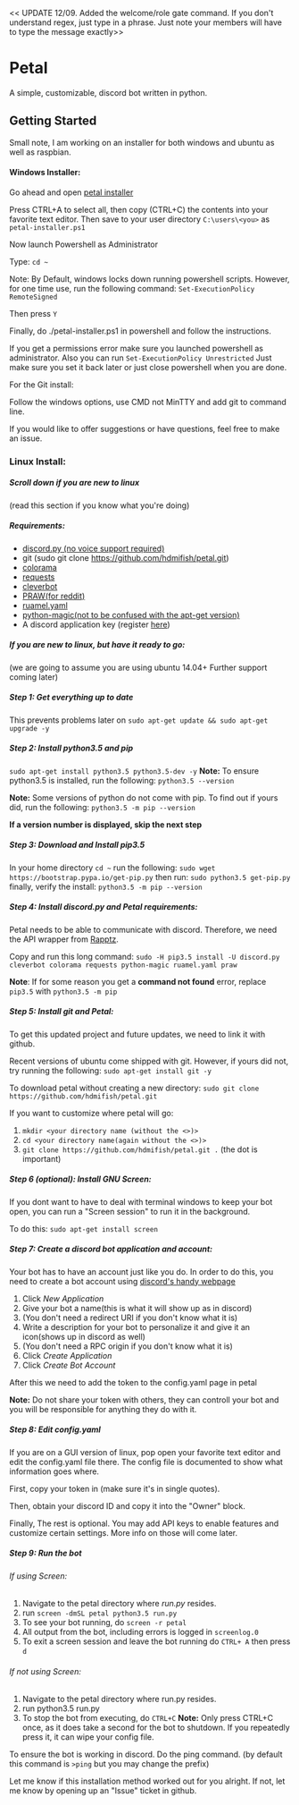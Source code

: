 << UPDATE 12/09. Added the welcome/role gate command. If you don't understand regex, just type in a phrase. Just note your members will have to type the message exactly>>

# Petal
A simple, customizable, discord bot written in python.

## Getting Started
Small note, I am working on an installer for both windows and ubuntu as well as raspbian.

#### Windows Installer:
Go ahead and open [petal installer](https://raw.githubusercontent.com/hdmifish/petal/master/petal-installer.ps1) 

Press CTRL+A to select all, then copy (CTRL+C) the contents into your favorite text editor. 
Then save to your user directory `C:\users\<you>` as `petal-installer.ps1` 


Now launch Powershell as Administrator

Type: `cd ~`

Note: By Default, windows locks down running powershell scripts. However, for one time use, run the following command:
`Set-ExecutionPolicy RemoteSigned`  

Then press `Y`

Finally, do ./petal-installer.ps1 in powershell and follow the instructions. 

If you get a permissions error make sure you launched powershell as administrator. Also you can run `Set-ExecutionPolicy Unrestricted`
Just make sure you set it back later or just close powershell when you are done. 



For the Git install: 

Follow the windows options, use CMD not MinTTY and add git to command line. 

If you would like to offer suggestions or have questions, feel free to make an issue.
### Linux Install:

##### Scroll down if you are new to linux
(read this section if you know what you're doing)
##### Requirements:
- [discord.py (no voice support required)](https://github.com/Rapptz/discord.py)
- git (sudo git clone https://github.com/hdmifish/petal.git)
- [colorama](https://pypi.python.org/pypi/colorama)
- [requests](https://pypi.python.org/pypi/requests/)
- [cleverbot](https://pypi.python.org/pypi/cleverbot)
- [PRAW(for reddit)](https://pypi.python.org/pypi/praw)
- [ruamel.yaml](https://pypi.python.org/pypi/ruamel.yaml)
- [python-magic(not to be confused with the apt-get version)](https://pypi.python.org/pypi/python-magic)
- A discord application key (register [here](https://discordapp.com/developers/applications/me))

##### If you are new to linux, but have it ready to go:
(we are going to assume you are using ubuntu 14.04+ Further support coming later)

##### Step 1: Get everything up to date
This prevents problems later on
`sudo apt-get update && sudo apt-get upgrade -y`
##### Step 2: Install python3.5 and pip
`sudo apt-get install python3.5 python3.5-dev -y`
**Note:** To ensure python3.5 is installed, run the following:
`python3.5 --version`

**Note:** Some versions of python do not come with pip. To find out if yours did, run the following:
`python3.5 -m pip --version`

**If a version number is displayed, skip the next step**

##### Step 3: Download and Install pip3.5
In your home directory `cd ~` run the following:
`sudo wget https://bootstrap.pypa.io/get-pip.py`
then run:
`sudo python3.5 get-pip.py`
finally, verify the install:
`python3.5 -m pip --version`

##### Step 4: Install discord.py and Petal requirements:

Petal needs to be able to communicate with discord. Therefore, we need the API wrapper from [Rapptz](https://github.com/Rapptz/discord.py).

Copy and run this long command:
`sudo -H pip3.5 install -U discord.py cleverbot colorama requests python-magic ruamel.yaml praw`

**Note**: If for some reason you get a __command not found__ error, replace `pip3.5` with `python3.5 -m pip`

##### Step 5: Install git and Petal:
To get this updated project and future updates, we need to link it with github.

Recent versions of ubuntu come shipped with git. However, if yours did not, try running the following:
`sudo apt-get install git -y`

To download petal without creating a new directory:
`sudo git clone https://github.com/hdmifish/petal.git`

If you want to customize where petal will go:
1. `mkdir <your directory name (without the <>)>`
2. `cd <your directory name(again without the <>)>`
2. `git clone https://github.com/hdmifish/petal.git .` (the dot is important)

##### Step 6 (optional): Install GNU Screen:
If you dont want to have to deal with terminal windows to keep your bot open, you can run a "Screen session" to run it in the background.

To do this:
`sudo apt-get install screen`

##### Step 7: Create a discord bot application and account:
Your bot has to have an account just like you do. In order to do this, you need to create a bot account using [discord's handy webpage](https://discordapp.com/developers/applications/me)

1. Click *New Application*
2. Give your bot a name(this is what it will show up as in discord)
3. (You don't need a redirect URI if you don't know what it is)
4. Write a description for your bot to personalize it and give it an icon(shows up in discord as well)
5. (You don't need a RPC origin if you don't know what it is)
6. Click *Create Application*
7. Click *Create Bot Account*

After this we need to add the token to the config.yaml page in petal

**Note:** Do not share your token with others, they can controll your bot and you will be responsible for anything they do with it.

##### Step 8: Edit config.yaml
If you are on a GUI version of linux, pop open your favorite text editor and edit the config.yaml file there.
The config file is documented to show what information goes where.

First, copy your token in (make sure it's in single quotes).

Then, obtain your discord ID and copy it into the "Owner" block.

Finally, The rest is optional. You may add API keys to enable features and customize certain settings. More info on those will come later.

##### Step 9: Run the bot

###### If using Screen:
1. Navigate to the petal directory where *run.py* resides.
2. run `screen -dmSL petal python3.5 run.py`
3. To see your bot running, do `screen -r petal`
4. All output from the bot, including errors is logged in `screenlog.0`
5. To exit a screen session and leave the bot running do `CTRL+ A` then press `d`

###### If not using Screen:
1. Navigate to the petal directory where run.py resides.
2. run python3.5 run.py
3. To stop the bot from executing, do `CTRL+C`
    **Note:** Only press CTRL+C once, as it does take a second for the bot to shutdown. If you repeatedly press it, it can wipe your config file.

To ensure the bot is working in discord. Do the ping command.
(by default this command is `>ping` but you may change the prefix)

Let me know if this installation method worked out for you alright. If not, let me know by opening up an "Issue" ticket in github.
